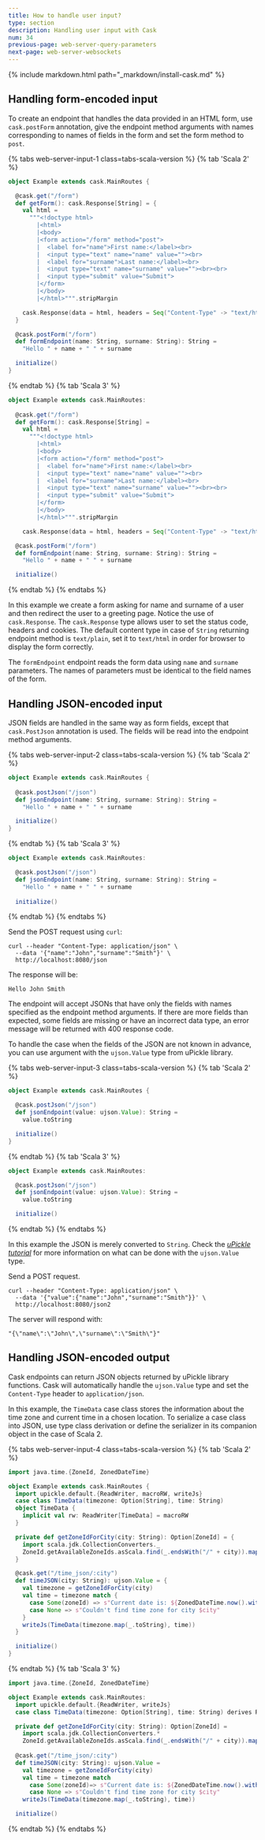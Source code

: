 ```yaml
---
title: How to handle user input?
type: section
description: Handling user input with Cask
num: 34
previous-page: web-server-query-parameters
next-page: web-server-websockets
---
```


{% include markdown.html path="_markdown/install-cask.md" %}

## Handling form-encoded input

To create an endpoint that handles the data provided in an HTML form, use `cask.postForm` annotation, give the endpoint method arguments
with names corresponding to names of fields in the form and set the form method to `post`.

{% tabs web-server-input-1 class=tabs-scala-version %}
{% tab 'Scala 2' %}
```scala
object Example extends cask.MainRoutes {

  @cask.get("/form")
  def getForm(): cask.Response[String] = {
    val html =
      """<!doctype html>
        |<html>
        |<body>
        |<form action="/form" method="post">
        |  <label for="name">First name:</label><br>
        |  <input type="text" name="name" value=""><br>
        |  <label for="surname">Last name:</label><br>
        |  <input type="text" name="surname" value=""><br><br>
        |  <input type="submit" value="Submit">
        |</form>
        |</body>
        |</html>""".stripMargin

    cask.Response(data = html, headers = Seq("Content-Type" -> "text/html"))
  }

  @cask.postForm("/form")
  def formEndpoint(name: String, surname: String): String =
    "Hello " + name + " " + surname

  initialize()
}
```
{% endtab %}
{% tab 'Scala 3' %}
```scala
object Example extends cask.MainRoutes:
  
  @cask.get("/form")
  def getForm(): cask.Response[String] =
    val html =
      """<!doctype html>
        |<html>
        |<body>
        |<form action="/form" method="post">
        |  <label for="name">First name:</label><br>
        |  <input type="text" name="name" value=""><br>
        |  <label for="surname">Last name:</label><br>
        |  <input type="text" name="surname" value=""><br><br>
        |  <input type="submit" value="Submit">
        |</form>
        |</body>
        |</html>""".stripMargin

    cask.Response(data = html, headers = Seq("Content-Type" -> "text/html"))

  @cask.postForm("/form")
  def formEndpoint(name: String, surname: String): String =
    "Hello " + name + " " + surname

  initialize()
```
{% endtab %}
{% endtabs %}

In this example we create a form asking for name and surname of a user and then redirect the user to a greeting page. Notice the
use of `cask.Response`. The `cask.Response` type allows user to set the status code, headers and cookies. The default
content type in case of `String` returning endpoint method is `text/plain`, set it to `text/html` in order for browser to display the form correctly.

The `formEndpoint` endpoint reads the form data using `name` and `surname` parameters. The names of parameters must
be identical to the field names of the form.

## Handling JSON-encoded input

JSON fields are handled in the same way as form fields, except that `cask.PostJson` annotation is used. The fields
will be read into the endpoint method arguments.

{% tabs web-server-input-2 class=tabs-scala-version %}
{% tab 'Scala 2' %}
```scala
object Example extends cask.MainRoutes {
  
  @cask.postJson("/json")
  def jsonEndpoint(name: String, surname: String): String =
    "Hello " + name + " " + surname

  initialize()
}
```
{% endtab %}
{% tab 'Scala 3' %}
```scala
object Example extends cask.MainRoutes:

  @cask.postJson("/json")
  def jsonEndpoint(name: String, surname: String): String =
    "Hello " + name + " " + surname
  
  initialize()
```
{% endtab %}
{% endtabs %}

Send the POST request using `curl`:

```shell
curl --header "Content-Type: application/json" \
  --data '{"name":"John","surname":"Smith"}' \
  http://localhost:8080/json
```

The response will be:
```
Hello John Smith
```

The endpoint will accept JSONs that have only the fields with names specified as the endpoint method arguments. If there
are more fields than expected, some fields are missing or have an incorrect data type, an error message
will be returned with 400 response code.

To handle the case when the fields of the JSON are not known in advance, you can use argument with the `ujson.Value` type
from uPickle library.

{% tabs web-server-input-3 class=tabs-scala-version %}
{% tab 'Scala 2' %}
```scala
object Example extends cask.MainRoutes {

  @cask.postJson("/json")
  def jsonEndpoint(value: ujson.Value): String =
    value.toString

  initialize()
}

```
{% endtab %}
{% tab 'Scala 3' %}
```scala
object Example extends cask.MainRoutes:

  @cask.postJson("/json")
  def jsonEndpoint(value: ujson.Value): String = 
    value.toString

  initialize()

```
{% endtab %}
{% endtabs %}

In this example the JSON is merely converted to `String`. Check the [*uPickle tutorial*](/toolkit/json-intro.html) for more information
on what can be done with the `ujson.Value` type.

Send a POST request.
```shell
curl --header "Content-Type: application/json" \
  --data '{"value":{"name":"John","surname":"Smith"}}' \
  http://localhost:8080/json2
```

The server will respond with:
```
"{\"name\":\"John\",\"surname\":\"Smith\"}"
```

## Handling JSON-encoded output

Cask endpoints can return JSON objects returned by uPickle library functions. Cask will automatically handle the `ujson.Value`
type and set the `Content-Type` header to `application/json`.

In this example, the `TimeData` case class stores the information about the time zone and current time in a chosen
location. To serialize a case class into JSON, use type class derivation or define the serializer in its companion object in the case of Scala 2.

{% tabs web-server-input-4 class=tabs-scala-version %}
{% tab 'Scala 2' %}
```scala
import java.time.{ZoneId, ZonedDateTime}

object Example extends cask.MainRoutes {
  import upickle.default.{ReadWriter, macroRW, writeJs}
  case class TimeData(timezone: Option[String], time: String)
  object TimeData {
    implicit val rw: ReadWriter[TimeData] = macroRW
  }

  private def getZoneIdForCity(city: String): Option[ZoneId] = {
    import scala.jdk.CollectionConverters._
    ZoneId.getAvailableZoneIds.asScala.find(_.endsWith("/" + city)).map(ZoneId.of)
  }

  @cask.get("/time_json/:city")
  def timeJSON(city: String): ujson.Value = {
    val timezone = getZoneIdForCity(city)
    val time = timezone match {
      case Some(zoneId) => s"Current date is: ${ZonedDateTime.now().withZoneSameInstant(zoneId)}"
      case None => s"Couldn't find time zone for city $city"
    }
    writeJs(TimeData(timezone.map(_.toString), time))
  }

  initialize()
}
```
{% endtab %}
{% tab 'Scala 3' %}
```scala
import java.time.{ZoneId, ZonedDateTime}

object Example extends cask.MainRoutes:
  import upickle.default.{ReadWriter, writeJs}
  case class TimeData(timezone: Option[String], time: String) derives ReadWriter

  private def getZoneIdForCity(city: String): Option[ZoneId] =
    import scala.jdk.CollectionConverters.*
    ZoneId.getAvailableZoneIds.asScala.find(_.endsWith("/" + city)).map(ZoneId.of)
  
  @cask.get("/time_json/:city")
  def timeJSON(city: String): ujson.Value =
    val timezone = getZoneIdForCity(city)
    val time = timezone match
      case Some(zoneId)=> s"Current date is: ${ZonedDateTime.now().withZoneSameInstant(zoneId)}"
      case None => s"Couldn't find time zone for city $city"
    writeJs(TimeData(timezone.map(_.toString), time))

  initialize()
```
{% endtab %}
{% endtabs %}